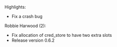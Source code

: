 Highlights:

- Fix a crash bug


Robbie Harwood (2):

- Fix allocation of cred_store to have two extra slots
- Release version 0.6.2



